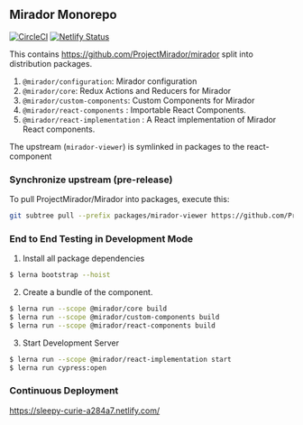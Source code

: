 ## Mirador Monorepo
[![CircleCI](https://circleci.com/gh/ubl-chj/mirador-monorepo.svg?style=shield)](https://circleci.com/gh/ubl-chj/mirador-monorepo)
[![Netlify Status](https://api.netlify.com/api/v1/badges/09e9855d-7322-4056-9b26-82b05a3ad656/deploy-status)](https://app.netlify.com/sites/sleepy-curie-a284a7/deploys)

This contains https://github.com/ProjectMirador/mirador split into distribution packages.

1. `@mirador/configuration`: Mirador configuration
2. `@mirador/core`: Redux Actions and Reducers for Mirador
3. `@mirador/custom-components`: Custom Components for Mirador
4. `@mirador/react-components` : Importable React Components.
5. `@mirador/react-implementation` : A React implementation of Mirador React components.

The upstream (`mirador-viewer`) is symlinked in packages to the react-component

### Synchronize upstream (pre-release)
To pull ProjectMirador/Mirador into packages, execute this:

```bash
git subtree pull --prefix packages/mirador-viewer https://github.com/ProjectMirador/mirador.git master
```
### End to End Testing in Development Mode
1. Install all package dependencies
```bash
$ lerna bootstrap --hoist
```
2. Create a bundle of the component.
```bash
$ lerna run --scope @mirador/core build
$ lerna run --scope @mirador/custom-components build
$ lerna run --scope @mirador/react-components build
```
3. Start Development Server
```bash
$ lerna run --scope @mirador/react-implementation start
$ lerna run cypress:open
```

### Continuous Deployment 
https://sleepy-curie-a284a7.netlify.com/
